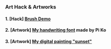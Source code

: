 ### Art Hack & Artworks

#### 1. [Hack] [Brush Demo](https://drive.google.com/drive/folders/1Hnui6aCNrCQevntVHpZ3aaV7hvAydMcM?usp=sharing)

#### 2. [Artwork] [My handwriting font](https://github.com/SilvesterYu/Chat/blob/main/art/Lifan10-Regular.ttf) made by Pi Ko

#### 3. [Artwork] [My digital painting "sunset"]()
